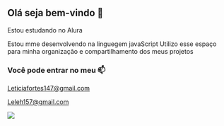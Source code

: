 ## Olá seja bem-vindo 🦔

Estou estudando no Alura

Estou mme desenvolvendo na linguegem javaScript
Utilizo esse espaço para minha organização e compartilhamento dos meus projetos


### Você pode entrar no meu 📫

Leticiafortes147@gmail.com

Leleh157@gmail.com

![](https://media1.tenor.com/m/-qBsG1HwR4oAAAAC/cat-dance-dancing-cat.gif)
